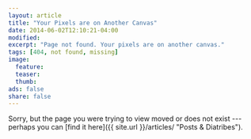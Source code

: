 ```yaml
---
layout: article
title: "Your Pixels are on Another Canvas"
date: 2014-06-02T12:10:21-04:00
modified:
excerpt: "Page not found. Your pixels are on another canvas."
tags: [404, not found, missing]
image:
  feature:
  teaser:
  thumb:
ads: false
share: false
---
```


Sorry, but the page you were trying to view moved or does not exist --- perhaps you can [find it here]({{ site.url }}/articles/ "Posts & Diatribes").

<script type="text/javascript">
  var GOOG_FIXURL_LANG = 'en';
  var GOOG_FIXURL_SITE = 'http://mademistakes.com'
</script>
<script type="text/javascript"
  src="http://linkhelp.clients.google.com/tbproxy/lh/wm/fixurl.js">
</script>